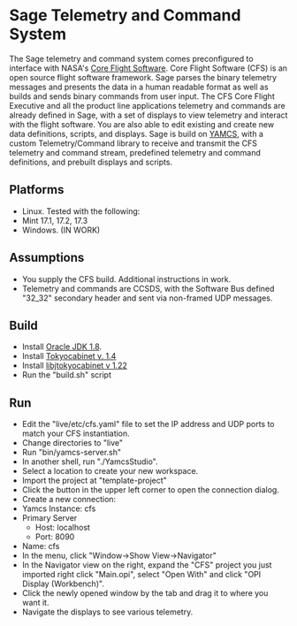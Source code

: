 # Sage Telemetry and Command System

The Sage telemetry and command system comes preconfigured to interface with NASA's [Core Flight Software](http://opensource.gsfc.nasa.gov/projects/cfe/index.php).  Core Flight Software (CFS) is an open source flight software framework.  Sage parses the binary telemetry messages and presents the data in a human readable format as well as builds and sends binary commands from user input.  The CFS Core Flight Executive and all the product line applications telemetry and commands are already defined in Sage, with a set of displays to view telemetry and interact with the flight software.  You are also able to edit existing and create new data definitions, scripts, and displays.  Sage is build on [YAMCS](http://www.yamcs.org/), with a custom Telemetry/Command library to receive and transmit the CFS telemetry and command stream, predefined telemetry and command definitions, and prebuilt displays and scripts.

## Platforms
*  Linux.  Tested with the following:
  *  Mint 17.1, 17.2, 17.3
*  Windows.  (IN WORK)

## Assumptions
*  You supply the CFS build.  Additional instructions in work.
*  Telemetry and commands are CCSDS, with the Software Bus defined "32_32" secondary header and sent via non-framed UDP messages.

## Build
-  Install [Oracle JDK 1.8](http://www.oracle.com/technetwork/java/javase/downloads/jdk8-downloads-2133151.html).
-  Install [Tokyocabinet v. 1.4](http://fallabs.com/tokyocabinet/)
-  Install [libjtokyocabinet v 1.22](http://fallabs.com/tokyocabinet/javapkg/)
-  Run the "build.sh" script

## Run
-  Edit the "live/etc/cfs.yaml" file to set the IP address and UDP ports to match your CFS instantiation.  
-  Change directories to "live"
-  Run "bin/yamcs-server.sh"
-  In another shell, run "./YamcsStudio".
-  Select a location to create your new workspace.
-  Import the project at "template-project"
-  Click the button in the upper left corner to open the connection dialog.
-  Create a new connection:
  - Yamcs Instance:  cfs
  - Primary Server 
    - Host:  localhost
    - Port:  8090
  - Name: cfs
-  In the menu, click "Window->Show View->Navigator"
-  In the Navigator view on the right, expand the "CFS" project you just imported right click "Main.opi", select "Open With" and click "OPI Display (Workbench)".
-  Click the newly opened window by the tab and drag it to where you want it.
-  Navigate the displays to see various telemetry.  
